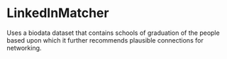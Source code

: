 # LinkedInMatcher
Uses a biodata dataset that contains schools of graduation of the people based upon which it further recommends plausible connections for networking.
